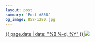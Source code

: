 ```yaml
---
layout: post
summary: 'Post #858'
og_image: 858-1280.jpg
---
```


<p>
 <time>
  <a href="/858">
   {{ page.date | date: "%B %-d, %Y" }}
  </a>
 </time>
 <a href="/858">
  <img sizes="(min-width: 700px) 50vw, calc(100vw - 2rem)" src="{{ site.assets_url }}/858-640.jpg" srcset="{{ site.assets_url }}/858-320.jpg 320w, {{ site.assets_url }}/858-640.jpg 640w, {{ site.assets_url }}/858-960.jpg 960w, {{ site.assets_url }}/858-1280.jpg 1280w"/>
 </a>
</p>
